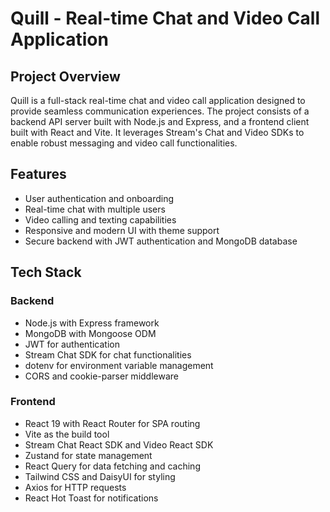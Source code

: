 # Quill - Real-time Chat and Video Call Application

## Project Overview
Quill is a full-stack real-time chat and video call application designed to provide seamless communication experiences. The project consists of a backend API server built with Node.js and Express, and a frontend client built with React and Vite. It leverages Stream's Chat and Video SDKs to enable robust messaging and video call functionalities.

## Features
- User authentication and onboarding
- Real-time chat with multiple users
- Video calling and texting capabilities
- Responsive and modern UI with theme support
- Secure backend with JWT authentication and MongoDB database

## Tech Stack

### Backend
- Node.js with Express framework
- MongoDB with Mongoose ODM
- JWT for authentication
- Stream Chat SDK for chat functionalities
- dotenv for environment variable management
- CORS and cookie-parser middleware

### Frontend
- React 19 with React Router for SPA routing
- Vite as the build tool
- Stream Chat React SDK and Video React SDK
- Zustand for state management
- React Query for data fetching and caching
- Tailwind CSS and DaisyUI for styling
- Axios for HTTP requests
- React Hot Toast for notifications







